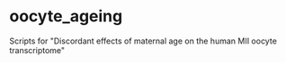 # oocyte_ageing
Scripts for "Discordant effects of maternal age on the human MII oocyte transcriptome"
